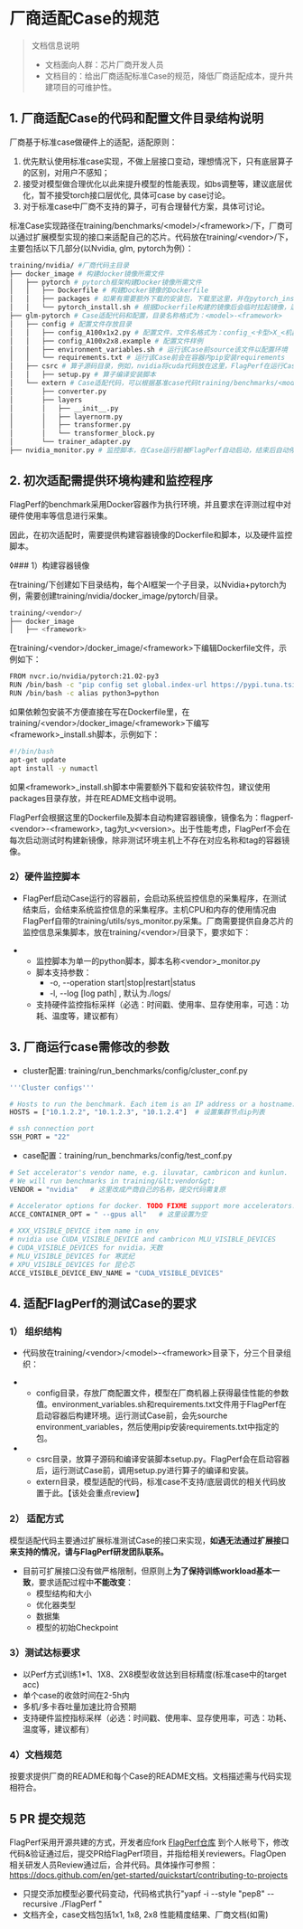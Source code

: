 # 厂商适配Case的规范

> 文档信息说明
> - 文档面向人群：芯片厂商开发人员
> - 文档目的：给出厂商适配标准Case的规范，降低厂商适配成本，提升共建项目的可维护性。

## 1. 厂商适配Case的代码和配置文件目录结构说明

厂商基于标准case做硬件上的适配，适配原则：
1. 优先默认使用标准case实现，不做上层接口变动，理想情况下，只有底层算子的区别，对用户不感知；
2. 接受对模型做合理优化以此来提升模型的性能表现，如bs调整等，建议底层优化，暂不接受torch接口层优化, 具体可case by case讨论。
3. 对于标准case中厂商不支持的算子，可有合理替代方案，具体可讨论。

标准Case实现路径在training/benchmarks/&lt;model&gt;/&lt;framework&gt;/下，厂商可以通过扩展模型实现的接口来适配自己的芯片。代码放在training/&lt;vendor&gt;/下，主要包括以下几部分(以Nvidia, glm, pytorch为例）：

```Bash
training/nvidia/ #厂商代码主目录
├── docker_image # 构建docker镜像所需文件
│   ├── pytorch # pytorch框架构建Docker镜像所需文件
│   │   ├── Dockerfile # 构建Docker镜像的Dockerfile
│   │   ├── packages # 如果有需要额外下载的安装包，下载至这里，并在pytorch_install.sh安装
│   │   └── pytorch_install.sh # 根据Dockerfile构建的镜像后会临时拉起镜像，运行pytorch_install.sh后commit保存镜像
├── glm-pytorch # Case适配代码和配置，目录名称格式为：<model>-<framework>
│   ├── config # 配置文件存放目录
│   │   ├── config_A100x1x2.py # 配置文件，文件名格式为：config_<卡型>X_<机器数>X<单机卡数>.py
│   │   ├── config_A100x2x8.example # 配置文件样例
│   │   ├── environment_variables.sh # 运行该Case前source该文件以配置环境
│   │   └── requirements.txt # 运行该Case前会在容器内pip安装requirements
│   ├── csrc # 算子源码目录，例如，nvidia将cuda代码放在这里，FlagPerf在运行Case前会在容器环境准备的环节调用这里的setup.py来编译安装
│   │   ├── setup.py # 算子编译安装脚本
│   └── extern # Case适配代码，可以根据基准case代码training/benchmarks/<model>/<framework>进行适配和扩展
│       ├── converter.py
│       ├── layers
│       │   ├── __init__.py
│       │   ├── layernorm.py
│       │   ├── transformer.py
│       │   └── transformer_block.py
│       └── trainer_adapter.py
├── nvidia_monitor.py # 监控脚本，在Case运行前被FlagPerf自动启动，结束后自动停止。监控脚本输出在指定的日志目录。
```

## 2. 初次适配需提供环境构建和监控程序

FlagPerf的benchmark采用Docker容器作为执行环境，并且要求在评测过程中对硬件使用率等信息进行采集。

因此，在初次适配时，需要提供构建容器镜像的Dockerfile和脚本，以及硬件监控脚本。

◊### 1）构建容器镜像

在training/下创建如下目录结构，每个AI框架一个子目录，以Nvidia+pytorch为例，需要创建training/nvidia/docker_image/pytorch/目录。

```Bash
training/<vendor>/
├── docker_image
│   ├── <framework>
```

在training/&lt;vendor&gt;/docker_image/&lt;framework&gt;下编辑Dockerfile文件，示例如下：

```Bash
FROM nvcr.io/nvidia/pytorch:21.02-py3
RUN /bin/bash -c "pip config set global.index-url https://pypi.tuna.tsinghua.edu.cn/simple"
RUN /bin/bash -c alias python3=python
```

如果依赖包安装不方便直接在写在Dockerfile里，在training/&lt;vendor&gt;/docker_image/&lt;framework&gt;下编写&lt;framework&gt;_install.sh脚本，示例如下：

```Bash
#!/bin/bash
apt-get update
apt install -y numactl
```

如果&lt;framework&gt;_install.sh脚本中需要额外下载和安装软件包，建议使用packages目录存放，并在README文档中说明。

FlagPerf会根据这里的Dockerfile及脚本自动构建容器镜像，镜像名为：flagperf-&lt;vendor&gt;-&lt;framework&gt;, tag为t_v&lt;version&gt;。出于性能考虑，FlagPerf不会在每次启动测试时构建新镜像，除非测试环境主机上不存在对应名称和tag的容器镜像。

### 2）硬件监控脚本

- FlagPerf启动Case运行的容器前，会启动系统监控信息的采集程序，在测试结束后，会结束系统监控信息的采集程序。主机CPU和内存的使用情况由FlagPerf自带的training/utils/sys_monitor.py采集。厂商需要提供自身芯片的监控信息采集脚本，放在training/&lt;vendor&gt;/目录下，要求如下：

- - 监控脚本为单一的python脚本，脚本名称&lt;vendor&gt;_monitor.py
  - 脚本支持参数：
    -  -o, --operation start|stop|restart|status
    -  -l, --log [log path] , 默认为./logs/ 
  - 支持硬件监控指标采样（必选：时间戳、使用率、显存使用率，可选：功耗、温度等，建议都有）

## 3. 厂商运行case需修改的参数

- cluster配置: training/run_benchmarks/config/cluster_conf.py

```Bash
'''Cluster configs'''

# Hosts to run the benchmark. Each item is an IP address or a hostname.
HOSTS = ["10.1.2.2", "10.1.2.3", "10.1.2.4"]  # 设置集群节点ip列表

# ssh connection port
SSH_PORT = "22" 
```

- case配置：training/run_benchmarks/config/test_conf.py

```Bash
# Set accelerator's vendor name, e.g. iluvatar, cambricon and kunlun.
# We will run benchmarks in training/&lt;vendor&gt;
VENDOR = "nvidia"   # 这里改成产商自己的名称，提交代码需复原

# Accelerator options for docker. TODO FIXME support more accelerators.
ACCE_CONTAINER_OPT = " --gpus all"   # 这里设置为空
  
# XXX_VISIBLE_DEVICE item name in env
# nvidia use CUDA_VISIBLE_DEVICE and cambricon MLU_VISIBLE_DEVICES
# CUDA_VISIBLE_DEVICES for nvidia，天数
# MLU_VISIBLE_DEVICES for 寒武纪
# XPU_VISIBLE_DEVICES for 昆仑芯
ACCE_VISIBLE_DEVICE_ENV_NAME = "CUDA_VISIBLE_DEVICES"
```

## 4. 适配FlagPerf的测试Case的要求

### 1） 组织结构

- 代码放在training/&lt;vendor&gt;/&lt;model&gt;-&lt;framework&gt;目录下，分三个目录组织：

- - config目录，存放厂商配置文件，模型在厂商机器上获得最佳性能的参数值。environment_variables.sh和requirements.txt文件用于FlagPerf在启动容器后构建环境。运行测试Case前，会先sourche environment_variables，然后使用pip安装requirements.txt中指定的包。
- - csrc目录，放算子源码和编译安装脚本setup.py。FlagPerf会在启动容器后，运行测试Case前，调用setup.py进行算子的编译和安装。
  - extern目录，模型适配的代码，标准case不支持/底层调优的相关代码放置于此。【该处会重点review】

### 2） 适配方式

模型适配代码主要通过扩展标准测试Case的接口来实现，**如遇无法通过扩展接口来支持的情况，请与FlagPerf研发团队联系。**

- 目前可扩展接口没有做严格限制，但原则上**为了保持训练workload基本一致**，要求适配过程中**不能改变**：
    - 模型结构和大小
    - 优化器类型
    - 数据集
    - 模型的初始Checkpoint

### 3）测试达标要求
- 以Perf方式训练1*1、1X8、2X8模型收敛达到目标精度(标准case中的target acc)
- 单个case的收敛时间在2-5h内
- 多机/多卡吞吐量加速比符合预期
- 支持硬件监控指标采样（必选：时间戳、使用率、显存使用率，可选：功耗、温度等，建议都有）

### 4）文档规范

按要求提供厂商的README和每个Case的README文档。文档描述需与代码实现相符合。


## 5 PR 提交规范
FlagPerf采用开源共建的方式，开发者应fork [FlagPerf仓库](https://github.com/FlagOpen/FlagPerf/tree/main) 到个人帐号下，修改代码&验证通过后，提交PR给FlagPerf项目，并指给相关reviewers。FlagOpen相关研发人员Review通过后，合并代码。具体操作可参照：https://docs.github.com/en/get-started/quickstart/contributing-to-projects

  - 只提交添加模型必要代码变动，代码格式执行"yapf -i --style "pep8" --recursive ./FlagPerf "
  - 文档齐全，case文档包括1x1, 1x8, 2x8 性能精度结果、厂商文档(如需)

